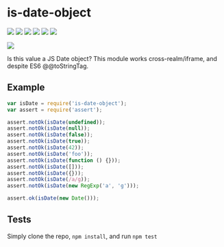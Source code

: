 # is-date-object

[![](https://img.shields.io/endpoint?url=https://github-actions-badge-u3jn4tfpocch.runkit.sh/inspect-js/is-date-object)](https://github.com/inspect-js/is-date-object/actions) [![](https://codecov.io/gh/inspect-js/is-date-object/branch/main/graphs/badge.svg)](https://app.codecov.io/gh/inspect-js/is-date-object/) [![](https://david-dm.org/inspect-js/is-date-object.svg)](https://david-dm.org/inspect-js/is-date-object) [![](https://david-dm.org/inspect-js/is-date-object/dev-status.svg)](https://david-dm.org/inspect-js/is-date-object#info=devDependencies) [![](https://img.shields.io/npm/l/is-date-object.svg)](https://github.com/giulibar/Konect/tree/36adf0373135e1ba10f3740caa61d089557aa08e/node_modules/is-date-object/LICENSE/README.md) [![](https://img.shields.io/npm/dm/is-date-object.svg)](https://npm-stat.com/charts.html?package=is-date-object)

[![](https://nodei.co/npm/is-date-object.png?downloads=true&stars=true)](https://npmjs.org/package/is-date-object)

Is this value a JS Date object? This module works cross-realm/iframe, and despite ES6 @@toStringTag.

## Example

```javascript
var isDate = require('is-date-object');
var assert = require('assert');

assert.notOk(isDate(undefined));
assert.notOk(isDate(null));
assert.notOk(isDate(false));
assert.notOk(isDate(true));
assert.notOk(isDate(42));
assert.notOk(isDate('foo'));
assert.notOk(isDate(function () {}));
assert.notOk(isDate([]));
assert.notOk(isDate({}));
assert.notOk(isDate(/a/g));
assert.notOk(isDate(new RegExp('a', 'g')));

assert.ok(isDate(new Date()));
```

## Tests

Simply clone the repo, `npm install`, and run `npm test`

